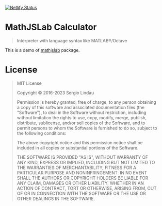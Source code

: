 [![Netlify Status](https://api.netlify.com/api/v1/badges/b5d64f05-80e8-4cc6-b428-923447f43621/deploy-status)](https://app.netlify.com/sites/mathjslab/deploys)

# MathJSLab Calculator

> Interpreter with language syntax like MATLAB&reg;/Octave

This is a demo of [mathjslab](https://www.npmjs.com/package/mathjslab) package.

# License

>MIT License
>
>Copyright &copy; 2016-2023 Sergio Lindau
>
>Permission is hereby granted, free of charge, to any person obtaining a copy
>of this software and associated documentation files (the "Software"), to deal
>in the Software without restriction, including without limitation the rights
>to use, copy, modify, merge, publish, distribute, sublicense, and/or sell
>copies of the Software, and to permit persons to whom the Software is
>furnished to do so, subject to the following conditions:
>
>The above copyright notice and this permission notice shall be included in all
>copies or substantial portions of the Software.
>
>THE SOFTWARE IS PROVIDED "AS IS", WITHOUT WARRANTY OF ANY KIND, EXPRESS OR
>IMPLIED, INCLUDING BUT NOT LIMITED TO THE WARRANTIES OF MERCHANTABILITY,
>FITNESS FOR A PARTICULAR PURPOSE AND NONINFRINGEMENT. IN NO EVENT SHALL THE
>AUTHORS OR COPYRIGHT HOLDERS BE LIABLE FOR ANY CLAIM, DAMAGES OR OTHER
>LIABILITY, WHETHER IN AN ACTION OF CONTRACT, TORT OR OTHERWISE, ARISING FROM,
>OUT OF OR IN CONNECTION WITH THE SOFTWARE OR THE USE OR OTHER DEALINGS IN THE
>SOFTWARE.
